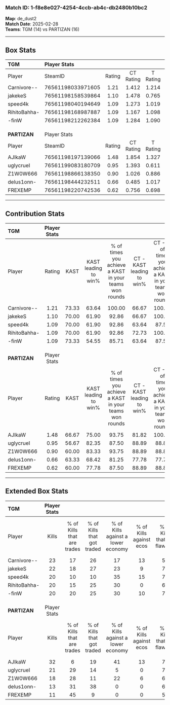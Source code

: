 ### Match ID: 1-f8e8e027-4254-4ccb-ab4c-db2480b10bc2  
**Map**: de_dust2  
**Match Date**: 2025-02-28  
**Teams**: TGM (14) vs PARTIZAN (16)  

---  

## Box Stats  

| **TGM**      | Player Stats      |        |           |          |       |       |       |         |        |      |     |
| :- | :- | :-: | :-: | :-: | :-: | :-: | :-: | :-: | :-: | :-: | :-: |
| Player       | SteamID           | Rating | CT Rating | T Rating | KAST  |  ADR  | Kills | Assists | Deaths | K/D  | HS% |
| Carnivore--  | 76561198033971605 |  1.21  |   1.412   |  1.214   | 73.33 | 86.2  |  23   |    8    |   20   | 1.15 | 43  |
| jakekeS      | 76561198158539864 |  1.10  |   1.478   |  0.765   | 70.00 | 77.9  |  22   |    6    |   21   | 1.05 | 45  |
| speed4k      | 76561198040194649 |  1.09  |   1.273   |  1.019   | 70.00 | 69.6  |  20   |    7    |   17   | 1.18 | 45  |
| RihitoBahha- | 76561198168987887 |  1.09  |   1.167   |  1.098   | 70.00 | 80.0  |  20   |    8    |   19   | 1.05 | 80  |
| -finW        | 76561198212262384 |  1.09  |   1.284   |  1.090   | 73.33 | 68.9  |  20   |    5    |   18   | 1.11 | 60  |
|              |                   |        |           |          |       |       |       |         |        |      |     |
|              |                   |        |           |          |       |       |       |         |        |      |     |
|              |                   |        |           |          |       |       |       |         |        |      |     |
| **PARTIZAN** | Player Stats      |        |           |          |       |       |       |         |        |      |     |
| Player       | SteamID           | Rating | CT Rating | T Rating | KAST  |  ADR  | Kills | Assists | Deaths | K/D  | HS% |
| AJlkaW       | 76561198197139066 |  1.48  |   1.854   |  1.327   | 66.67 | 138.3 |  32   |   10    |   26   | 1.23 | 75  |
| uglycrueI    | 76561199083180709 |  0.95  |   1.393   |  0.611   | 56.67 | 62.3  |  21   |    2    |   19   | 1.11 | 52  |
| Z1W0W666     | 76561198866138350 |  0.90  |   1.026   |  0.886   | 60.00 | 65.3  |  18   |    4    |   19   | 0.95 | 61  |
| delus1onn-   | 76561198444232511 |  0.66  |   0.485   |  1.017   | 63.33 | 38.6  |  13   |    4    |   21   | 0.62 |  7  |
| FREXEMP      | 76561198220742536 |  0.62  |   0.756   |  0.698   | 60.00 | 44.1  |  11   |    5    |   20   | 0.55 | 63  |
---  

## Contribution Stats  

| **TGM**      | Player Stats |       |                      |                                                        |                           |                                                             |                          |                                                            |
| :- | :-: | :-: | :-: | :-: | :-: | :-: | :-: | :-: |
| Player       |    Rating    | KAST  | KAST leading to win% | % of times you achieve a KAST in your teams won rounds | CT - KAST leading to win% | CT - % of times you achieve a KAST in your teams won rounds | T - KAST leading to win% | T - % of times you achieve a KAST in your teams won rounds |
| Carnivore--  |     1.21     | 73.33 |        63.64         |                         100.00                         |           66.67           |                           100.00                            |          60.00           |                           100.00                           |
| jakekeS      |     1.10     | 70.00 |        61.90         |                         92.86                          |           66.67           |                           100.00                            |          55.56           |                           83.33                            |
| speed4k      |     1.09     | 70.00 |        61.90         |                         92.86                          |           63.64           |                            87.50                            |          60.00           |                           100.00                           |
| RihitoBahha- |     1.09     | 70.00 |        61.90         |                         92.86                          |           72.73           |                           100.00                            |          50.00           |                           83.33                            |
| -finW        |     1.09     | 73.33 |        54.55         |                         85.71                          |           63.64           |                            87.50                            |          45.45           |                           83.33                            |
|              |              |       |                      |                                                        |                           |                                                             |                          |                                                            |
|              |              |       |                      |                                                        |                           |                                                             |                          |                                                            |
|              |              |       |                      |                                                        |                           |                                                             |                          |                                                            |
| **PARTIZAN** | Player Stats |       |                      |                                                        |                           |                                                             |                          |                                                            |
| Player       |    Rating    | KAST  | KAST leading to win% | % of times you achieve a KAST in your teams won rounds | CT - KAST leading to win% | CT - % of times you achieve a KAST in your teams won rounds | T - KAST leading to win% | T - % of times you achieve a KAST in your teams won rounds |
| AJlkaW       |     1.48     | 66.67 |        75.00         |                         93.75                          |           81.82           |                           100.00                            |          66.67           |                           85.71                            |
| uglycrueI    |     0.95     | 56.67 |        82.35         |                         87.50                          |           88.89           |                            88.89                            |          75.00           |                           85.71                            |
| Z1W0W666     |     0.90     | 60.00 |        83.33         |                         93.75                          |           88.89           |                            88.89                            |          77.78           |                           100.00                           |
| delus1onn-   |     0.66     | 63.33 |        68.42         |                         81.25                          |           77.78           |                            77.78                            |          60.00           |                           85.71                            |
| FREXEMP      |     0.62     | 60.00 |        77.78         |                         87.50                          |           88.89           |                            88.89                            |          66.67           |                           85.71                            |
---  

## Extended Box Stats  

| **TGM**      | Player Stats |                            |                            |                                    |                         |                              |                                 |        |                             |                                     |                          |                               |                            |
| :- | :-: | :-: | :-: | :-: | :-: | :-: | :-: | :-: | :-: | :-: | :-: | :-: | :-: |
| Player       |    Kills     | % of Kills that are trades | % of Kills that got traded | % of Kills against a lower economy | % of Kills against ecos | % of Kills that are flawless | % of Kills that are close duels | Deaths | % of Deaths that get traded | % of Deaths against a lower economy | % of Deaths against ecos | % of Deaths that are flawless | % of Deaths that are close |
| Carnivore--  |      23      |             17             |             26             |                 17                 |           13            |              52              |               13                |   20   |             30              |                 15                  |            0             |              50               |             5              |
| jakekeS      |      22      |             18             |             27             |                 23                 |            9            |              77              |                9                |   21   |              5              |                 14                  |            0             |              76               |             5              |
| speed4k      |      20      |             10             |             10             |                 35                 |           15            |              70              |                0                |   17   |             18              |                 12                  |            0             |              82               |             0              |
| RihitoBahha- |      20      |             15             |             25             |                 30                 |            0            |              65              |                5                |   19   |             11              |                 16                  |            0             |              63               |             5              |
| -finW        |      20      |             20             |             25             |                 30                 |           10            |              70              |                5                |   18   |             28              |                 11                  |            0             |              67               |             6              |
|              |              |                            |                            |                                    |                         |                              |                                 |        |                             |                                     |                          |                               |                            |
|              |              |                            |                            |                                    |                         |                              |                                 |        |                             |                                     |                          |                               |                            |
|              |              |                            |                            |                                    |                         |                              |                                 |        |                             |                                     |                          |                               |                            |
| **PARTIZAN** | Player Stats |                            |                            |                                    |                         |                              |                                 |        |                             |                                     |                          |                               |                            |
| Player       |    Kills     | % of Kills that are trades | % of Kills that got traded | % of Kills against a lower economy | % of Kills against ecos | % of Kills that are flawless | % of Kills that are close duels | Deaths | % of Deaths that get traded | % of Deaths against a lower economy | % of Deaths against ecos | % of Deaths that are flawless | % of Deaths that are close |
| AJlkaW       |      32      |             6              |             19             |                 41                 |           13            |              72              |                6                |   26   |             23              |                 12                  |            0             |              50               |             8              |
| uglycrueI    |      21      |             29             |             14             |                 5                  |            0            |              71              |                5                |   19   |             16              |                 11                  |            0             |              63               |             5              |
| Z1W0W666     |      18      |             28             |             11             |                 22                 |            6            |              67              |                6                |   19   |             16              |                 11                  |            0             |              79               |             11             |
| delus1onn-   |      13      |             31             |             38             |                 0                  |            0            |              62              |                0                |   21   |             29              |                 14                  |            0             |              81               |             0              |
| FREXEMP      |      11      |             45             |             9              |                 0                  |            0            |              55              |                0                |   20   |             30              |                 10                  |            0             |              70               |             10             |
